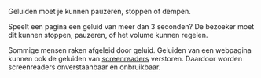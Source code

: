 <!-- @license CC0-1.0 -->

Geluiden moet je kunnen pauzeren, stoppen of dempen.

Speelt een pagina een geluid van meer dan 3 seconden? De bezoeker moet dit kunnen stoppen, pauzeren, of het volume kunnen regelen.

Sommige mensen raken afgeleid door geluid. Geluiden van een webpagina kunnen ook de geluiden van [screenreaders](/woordenlijst/#screenreader) verstoren. Daardoor worden screenreaders onverstaanbaar en onbruikbaar.
